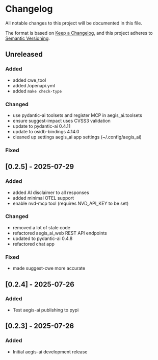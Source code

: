 # Changelog
All notable changes to this project will be documented in this file.

The format is based on [Keep a Changelog](https://keepachangelog.com/en/1.0.0/),
and this project adheres to [Semantic Versioning](https://semver.org/spec/v2.0.0.html).

## Unreleased
### Added
- added cwe_tool
- added /openapi.yml 
- added `make check-type`

### Changed
- use pydantic-ai toolsets and register MCP in aegis_ai.toolsets 
- ensure suggest-impact uses CVSS3 validation
- update to pydantic-ai 0.4.11
- update to osidb-bindings 4.14.0
- cleaned up settings aegis_ai app settings (~/.config/aegis_ai)

### Fixed


## [0.2.5] - 2025-07-29

### Added
- added AI disclaimer to all responses
- added minimal OTEL support
- enable nvd-mcp tool (requires NVD_API_KEY to be set)

### Changed
- removed a lot of stale code
- refactored aegis_ai_web REST API endpoints
- updated to pydantic-ai 0.4.8
- refactored chat app

### Fixed
- made suggest-cwe more accurate


## [0.2.4] - 2025-07-26

### Added
- Test aegis-ai publishing to pypi


## [0.2.3] - 2025-07-26

### Added
- Initial aegis-ai development release
